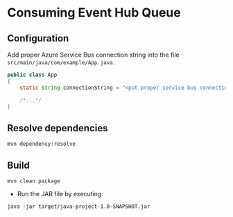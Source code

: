 # Consuming Event Hub Queue

## Configuration
Add proper Azure Service Bus connection string into the file `src/main/java/com/example/App.java`.
```java
public class App 
{
    static String connectionString = "<put proper service bus connection string there>";

    /*...*/
}

```

## Resolve dependencies
```
mvn dependency:resolve
```

## Build 
```
mvn clean package
```

- Run the JAR file by executing:
```
java -jar target/java-project-1.0-SNAPSHOT.jar
```

